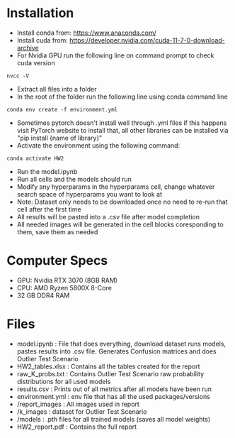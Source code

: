 # Installation
- Install conda from: https://www.anaconda.com/ <br>
- Install cuda from: https://developer.nvidia.com/cuda-11-7-0-download-archive <br>
- For Nvidia GPU run the following line on command prompt to check cuda version <br>
```
nvcc -V
```
- Extract all files into a folder <br>
- In the root of the folder run the following line using conda command line<br>
```
conda env create -f environment.yml
```
- Sometimes pytorch doesn't install well through .yml files if this happens visit PyTorch website to install that, all other libraries can be installed via "pip install {name of library}"
- Activate the environment using the following command: <br>
```
conda activate HW2
```
- Run the model.ipynb <br>
- Run all cells and the models should run <br>
- Modify any hyperparams in the hyperparams cell, change whatever search space of hyperparams you want to look at<br>
- Note: Dataset only needs to be downloaded once no need to re-run that cell after the first time<br>
- All results will be pasted into a .csv file after model completion
- All needed images will be generated in the cell blocks coresponding to them, save them as needed
# Computer Specs
- GPU: Nvidia RTX 3070 (8GB RAM)
- CPU: AMD Ryzen 5800X 8-Core
- 32 GB DDR4 RAM
# Files
- model.ipynb : File that does everything, download dataset runs models, pastes results into .csv file. Generates Confusion matrices and does Outlier Test Scenario
- HW2_tables.xlsx : Contains all the tables created for the report
- raw_K_probs.txt : Contains Outlier Test Scenario raw probability distributions for all used models
- results.csv : Prints out of all metrics after all models have been run
- environment.yml : env file that has all the used packages/versions
- /report_images : All images used in report
- /k_images : dataset for Outlier Test Scenario
- /models : .pth files for all trained models  (saves all model weights)
- HW2_report.pdf : Contains the full report

